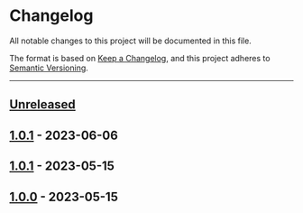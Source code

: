 # Changelog

All notable changes to this project will be documented in this file.

The format is based on [Keep a Changelog](https://keepachangelog.com/en/1.0.0/),
and this project adheres to [Semantic Versioning](https://semver.org/spec/v2.0.0.html).

* * *

## [Unreleased]

## [1.0.1] - 2023-06-06

## [1.0.1] - 2023-05-15

## [1.0.0] - 2023-05-15

[Unreleased]: https://github.com/coldbox-modules/cbopenai/compare/v1.0.1...HEAD

[1.0.1]: https://github.com/coldbox-modules/cbopenai/compare/v1.0.1...v1.0.1


[1.0.0]: https://github.com/coldbox-modules/cbopenai/compare/eceedd036afd928885284dda55a4a36d1dd918fa...v1.0.0
